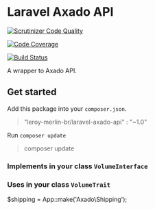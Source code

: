Laravel Axado API
=================

[![Scrutinizer Code Quality](https://scrutinizer-ci.com/g/leroy-merlin-br/laravel-axado-api/badges/quality-score.png?b=master)](https://scrutinizer-ci.com/g/leroy-merlin-br/laravel-axado-api/?branch=master)

[![Code Coverage](https://scrutinizer-ci.com/g/leroy-merlin-br/laravel-axado-api/badges/coverage.png?b=master)](https://scrutinizer-ci.com/g/leroy-merlin-br/laravel-axado-api/?branch=master)

[![Build Status](https://scrutinizer-ci.com/g/leroy-merlin-br/laravel-axado-api/badges/build.png?b=master)](https://scrutinizer-ci.com/g/leroy-merlin-br/laravel-axado-api/build-status/master)

A wrapper to Axado API.

## Get started

Add this package into your `composer.json`.

> "leroy-merlin-br/laravel-axado-api" : "~1.0"

Run `composer update`

> composer update

### Implements in your class `VolumeInterface`

### Uses in your class `VolumeTrait`

$shipping = App::make('Axado\Shipping');

